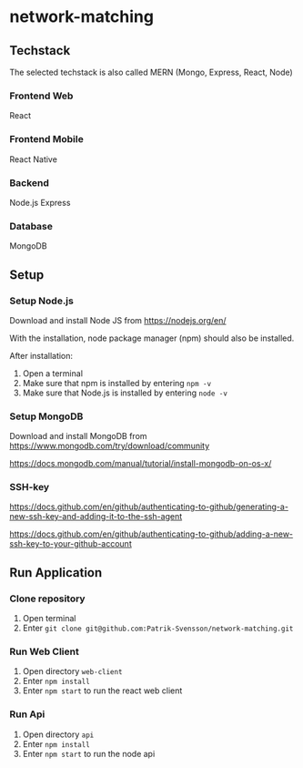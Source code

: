 # network-matching

## Techstack
The selected techstack is also called MERN (Mongo, Express, React, Node)

### Frontend Web
React

### Frontend Mobile
React Native

### Backend
Node.js
Express

### Database
MongoDB

## Setup

### Setup Node.js 
Download and install Node JS from https://nodejs.org/en/

With the installation, node package manager (npm) should also be installed.

After installation: 
1. Open a terminal
2. Make sure that npm is installed by entering `npm -v`
3. Make sure that Node.js is installed by entering `node -v`

### Setup MongoDB
Download and install MongoDB from https://www.mongodb.com/try/download/community 

https://docs.mongodb.com/manual/tutorial/install-mongodb-on-os-x/

### SSH-key
https://docs.github.com/en/github/authenticating-to-github/generating-a-new-ssh-key-and-adding-it-to-the-ssh-agent

https://docs.github.com/en/github/authenticating-to-github/adding-a-new-ssh-key-to-your-github-account



## Run Application

### Clone repository

1. Open terminal
2. Enter `git clone git@github.com:Patrik-Svensson/network-matching.git`

### Run Web Client
1. Open directory `web-client`
2. Enter `npm install`
3. Enter `npm start` to run the react web client

### Run Api
1. Open directory `api`
2. Enter `npm install`
3. Enter `npm start` to run the node api







